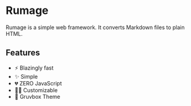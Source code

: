# Rumage

Rumage is a simple web framework. It converts Markdown files to plain HTML.

## Features

* ⚡️ Blazingly fast
* ✨ Simple
* 💔 ZERO JavaScript
* 🧑‍💻 Customizable
* 👔 Gruvbox Theme
